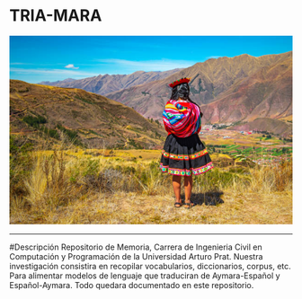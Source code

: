 # TRIA-MARA
![Image of header](https://github.com/rbastronomy/TRIA-MARA/blob/main/fondo.jpg)
- - - -
#Descripción
Repositorio de Memoria, Carrera de Ingenieria Civil en Computación y Programación de la Universidad Arturo Prat.
Nuestra investigación consistira en recopilar vocabularios, diccionarios, corpus, etc. Para alimentar modelos de lenguaje que traduciran de Aymara-Español y Español-Aymara.
Todo quedara documentado en este repositorio.

